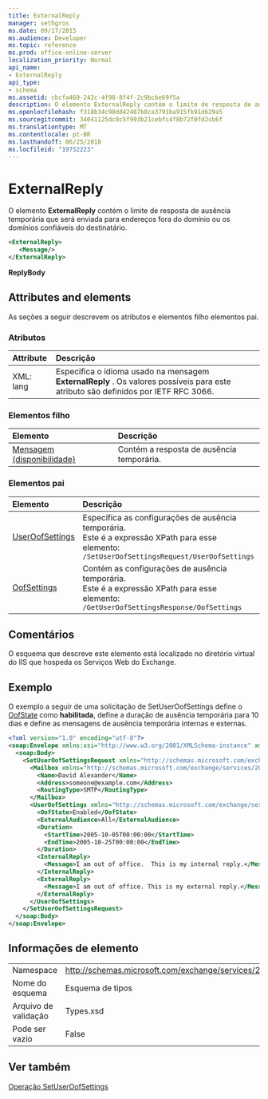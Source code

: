 ```yaml
---
title: ExternalReply
manager: sethgros
ms.date: 09/17/2015
ms.audience: Developer
ms.topic: reference
ms.prod: office-online-server
localization_priority: Normal
api_name:
- ExternalReply
api_type:
- schema
ms.assetid: cbcfa469-242c-4f98-8f4f-2c9bcbe69f5a
description: O elemento ExternalReply contém o limite de resposta de ausência temporária que será enviada para endereços fora do domínio ou os domínios confiáveis do destinatário.
ms.openlocfilehash: f318b34c98dd42487b8ca3791ba915fb91d629a5
ms.sourcegitcommit: 34041125dc8c5f993b21cebfc4f8b72f0fd2cb6f
ms.translationtype: MT
ms.contentlocale: pt-BR
ms.lasthandoff: 06/25/2018
ms.locfileid: "19752223"
---
```

# <a name="externalreply"></a>ExternalReply

O elemento **ExternalReply** contém o limite de resposta de ausência temporária que será enviada para endereços fora do domínio ou os domínios confiáveis do destinatário. 
  
```XML
<ExternalReply>
   <Message/>
</ExternalReply>
```

 **ReplyBody**
## <a name="attributes-and-elements"></a>Attributes and elements

As seções a seguir descrevem os atributos e elementos filho elementos pai.
  
### <a name="attributes"></a>Atributos

|**Attribute**|**Descrição**|
|:-----|:-----|
|XML: lang  <br/> |Especifica o idioma usado na mensagem **ExternalReply** . Os valores possíveis para este atributo são definidos por IETF RFC 3066.  <br/> |
   
### <a name="child-elements"></a>Elementos filho

|**Elemento**|**Descrição**|
|:-----|:-----|
|[Mensagem (disponibilidade)](message-availability.md) <br/> |Contém a resposta de ausência temporária.  <br/> |
   
### <a name="parent-elements"></a>Elementos pai

|**Elemento**|**Descrição**|
|:-----|:-----|
|[UserOofSettings](useroofsettings.md) <br/> |Especifica as configurações de ausência temporária.  <br/> Este é a expressão XPath para esse elemento:  <br/>  `/SetUserOofSettingsRequest/UserOofSettings` <br/> |
|[OofSettings](oofsettings.md) <br/> |Contém as configurações de ausência temporária.  <br/> Este é a expressão XPath para esse elemento:  <br/>  `/GetUserOofSettingsResponse/OofSettings` <br/> |
   
## <a name="remarks"></a>Comentários

O esquema que descreve este elemento está localizado no diretório virtual do IIS que hospeda os Serviços Web do Exchange.
  
## <a name="example"></a>Exemplo

O exemplo a seguir de uma solicitação de SetUserOofSettings define o [OofState](oofstate.md) como **habilitada**, define a duração de ausência temporária para 10 dias e define as mensagens de ausência temporária internas e externas.
  
```XML
<?xml version="1.0" encoding="utf-8"?>
<soap:Envelope xmlns:xsi="http://www.w3.org/2001/XMLSchema-instance" xmlns:xsd="http://www.w3.org/2001/XMLSchema" xmlns:soap="http://schemas.xmlsoap.org/soap/envelope/">
  <soap:Body>
    <SetUserOofSettingsRequest xmlns="http://schemas.microsoft.com/exchange/services/2006/messages">
      <Mailbox xmlns="http://schemas.microsoft.com/exchange/services/2006/types">
        <Name>David Alexander</Name>
        <Address>someone@example.com</Address>
        <RoutingType>SMTP</RoutingType>
      </Mailbox>
      <UserOofSettings xmlns="http://schemas.microsoft.com/exchange/services/2006/types">
        <OofState>Enabled</OofState>
        <ExternalAudience>All</ExternalAudience>
        <Duration>
          <StartTime>2005-10-05T00:00:00</StartTime>
          <EndTime>2005-10-25T00:00:00</EndTime>
        </Duration>
        <InternalReply>
          <Message>I am out of office.  This is my internal reply.</Message>
        </InternalReply>
        <ExternalReply>
          <Message>I am out of office. This is my external reply.</Message>
        </ExternalReply>
      </UserOofSettings>
    </SetUserOofSettingsRequest>
  </soap:Body>
</soap:Envelope>
```

## <a name="element-information"></a>Informações de elemento

|||
|:-----|:-----|
|Namespace  <br/> |http://schemas.microsoft.com/exchange/services/2006/types  <br/> |
|Nome do esquema  <br/> |Esquema de tipos  <br/> |
|Arquivo de validação  <br/> |Types.xsd  <br/> |
|Pode ser vazio  <br/> |False  <br/> |
   
## <a name="see-also"></a>Ver também



[Operação SetUserOofSettings](setuseroofsettings-operation.md)

